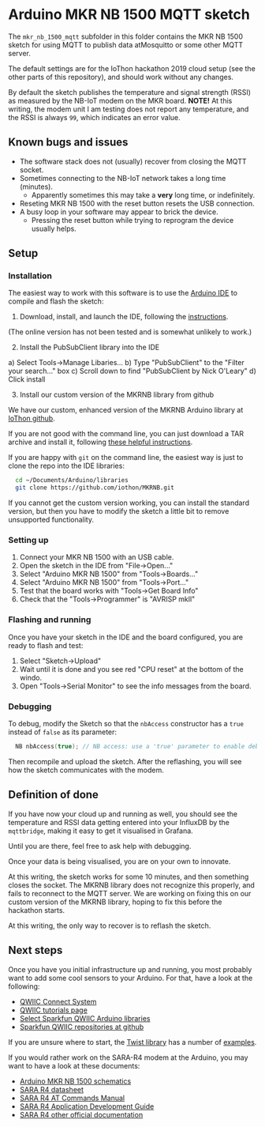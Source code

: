# Arduino MKR NB 1500 MQTT sketch

The `mkr_nb_1500_mqtt` subfolder in this folder contains the
MKR NB 1500 sketch for using MQTT to publish data atMosquitto or
some other MQTT server.

The default settings are for the IoThon hackathon 2019 cloud
setup (see the other parts of this repository), and should work
without any changes.

By default the sketch publishes the temperature and signal
strength (RSSI) as measured by the NB-IoT modem on the MKR board.
**NOTE!** At this writing, the modem unit I am testing does
not report any temperature, and the RSSI is always `99`, which
indicates an error value.

## Known bugs and issues

* The software stack does not (usually) recover from closing the MQTT socket.
* Sometimes connecting to the NB-IoT network takes a long time (minutes).
  * Apparently sometimes this may take a **very** long time, or indefinitely.
* Reseting MKR NB 1500 with the reset button resets the USB connection.
* A busy loop in your software may appear to brick the device.
  * Pressing the reset button while trying to reprogram the device usually helps.

## Setup

### Installation

The easiest way to work with this software is to use the
[Arduino IDE](https://www.arduino.cc/en/Main/Software)
to compile and flash the sketch:

1. Download, install, and launch the IDE, following the
[instructions](https://www.arduino.cc/en/Guide/HomePage).

(The online version has not been tested and is somewhat unlikely to work.)

2. Install the PubSubClient library into the IDE

 a) Select Tools->Manage Libaries...
 b) Type "PubSubClient" to the "Filter your search..." box
 c) Scroll down to find "PubSubClient by Nick O'Leary"
 d) Click install

3. Install our custom version of the MKRNB library from github

We have our custom, enhanced version of the MKRNB Arduino
library at [IoThon github](https://github.com/iothon/MKRNB).

If you are not good with the command line, you can
just download a TAR archive and install it, following
[these helpful instructions](https://www.baldengineer.com/installing-arduino-library-from-github.html).

If you are happy with `git` on the command line, the
easiest way is just to clone the repo into the IDE libraries:

```sh
  cd ~/Documents/Arduino/libraries
  git clone https://github.com/iothon/MKRNB.git
```

If you cannot get the custom version working, you can
install the standard version, but then you have to modify
the sketch a little bit to remove unsupported functionality.

### Setting up

1. Connect your MKR NB 1500 with an USB cable.
2. Open the sketch in the IDE from "File->Open..."
3. Select "Arduino MKR NB 1500" from "Tools->Boards..."
4. Select "Arduino MKR NB 1500" from "Tools->Port..."
5. Test that the board works with "Tools->Get Board Info"
6. Check that the "Tools->Programmer" is "AVRISP mkll"

### Flashing and running

Once you have your sketch in the IDE and the board configured,
you are ready to flash and test:

1. Select "Sketch->Upload"
2. Wait until it is done and you see red "CPU reset" at the bottom of the windo.
3. Open "Tools->Serial Monitor" to see the info messages from the board.

### Debugging

To debug, modify the Sketch so that the `nbAccess` constructor has a `true`
instead of `false` as its parameter:
```C++
  NB nbAccess(true); // NB access: use a 'true' parameter to enable debugging
```

Then recompile and upload the sketch.  After the reflashing, you will
see how the sketch communicates with the modem.

## Definition of done

If you have now your cloud up and running as well, you should see the
temperature and RSSI data getting entered into your InfluxDB by the
`mqttbridge`, making it easy to get it visualised in Grafana.

Until you are there, feel free to ask help with debugging.

Once your data is being visualised, you are on your own to innovate.

At this writing, the sketch works for some 10 minutes, and then something
closes the socket.  The MKRNB library does not recognize this properly,
and fails to reconnect to the MQTT server.  We are working on fixing this
on our custom version of the MKRNB library, hoping to fix this before
the hackathon starts.

At this writing, the only way to recover is to reflash the sketch.

## Next steps

Once you have you initial infrastructure up and running, you most
probably want to add some cool sensors to your Arduino.  For that,
have a look at the following:
* [QWIIC Connect System](https://www.sparkfun.com/qwiic)
* [QWIIC tutorials page](https://learn.sparkfun.com/tutorials/tags/qwiic?page=all)
* [Select Sparkfun QWIIC Arduino libraries](https://github.com/search?q=topic%3Aarduino-library+org%3Asparkfun+qwiic)
* [Sparkfun QWIIC repositories at github](https://github.com/sparkfun?q=qwiic)

If you are unsure where to start, the
[Twist library](https://github.com/sparkfun/SparkFun_Qwiic_Twist_Arduino_Library)
has a number of
[examples](https://github.com/sparkfun/SparkFun_Qwiic_Twist_Arduino_Library/tree/master/examples).

If you would rather work on the SARA-R4 modem at the Arduino,
you may want to have a look at these documents:

* [Arduino MKR NB 1500 schematics](https://content.arduino.cc/assets/MKRNB1500_V3.0_sch.pdf)
* [SARA R4 datasheet](https://www.u-blox.com/sites/default/files/SARA-R4-N4_DataSheet_%28UBX-16024152%29.pdf)
* [SARA R4 AT Commands Manual](https://www.u-blox.com/sites/default/files/SARA-R4-SARA-N4_ATCommands_%28UBX-17003787%29.pdf)
* [SARA R4 Application Development Guide](https://www.u-blox.com/sites/default/files/SARA-R4-N4-Application-Development_AppNote_%28UBX-18019856%29.pdf)
* [SARA R4 other official documentation](https://www.u-blox.com/en/product-resources/property_file_product_filter/18030)

